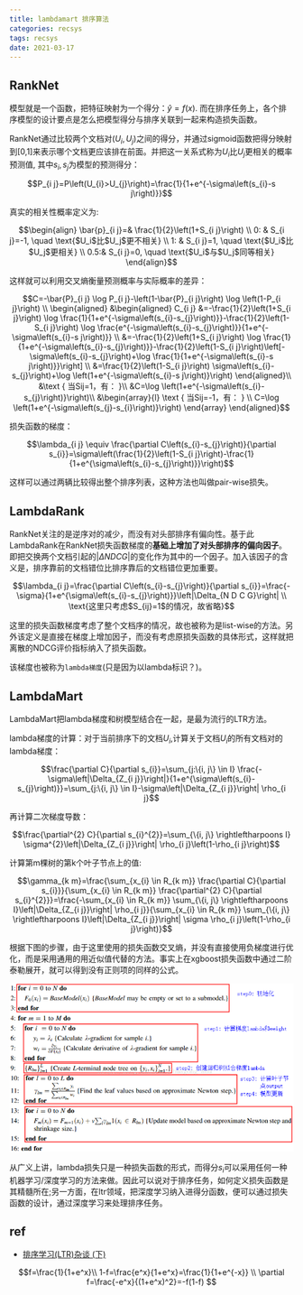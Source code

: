 ```yaml
---
title: lambdamart 排序算法
categories: recsys
tags: recsys
date: 2021-03-17
---
```



## RankNet

模型就是一个函数，把特征映射为一个得分：$\hat{y}=f(x)$. 而在排序任务上，各个排序模型的设计要点是怎么把模型得分与排序关联到一起来构造损失函数。

RankNet通过比较两个文档对($U_i,U_j$)之间的得分，并通过sigmoid函数把得分映射到[0,1]来表示哪个文档更应该排在前面。并把这一关系式称为$U_i$比$U_j$更相关的概率预测值, 其中$s_i,s_j$为模型的预测得分：

$$P_{i j}=P\left(U_{i}>U_{j}\right)=\frac{1}{1+e^{-\sigma\left(s_{i}-s j\right)}}$$

真实的相关性概率定义为: 

$$\begin{align}
\bar{p}_{i j}=& \frac{1}{2}\left(1+S_{i j}\right) \\
0: & S_{i j}=-1, \quad \text{$U_i$比$U_j$更不相关}    \\
1: & S_{i j}=1, \quad \text{$U_i$比$U_j$更相关}    \\
0.5:& S_{i j}=0, \quad \text{$U_i$与$U_j$同等相关}    
\end{align}$$

这样就可以利用交叉熵衡量预测概率与实际概率的差异：

$$C=-\bar{P}_{i j} \log P_{i j}-\left(1-\bar{P}_{i j}\right) \log \left(1-P_{i j}\right)    \\
\begin{aligned}
&\begin{aligned}
C_{i j} &=-\frac{1}{2}\left(1+S_{i j}\right) \log \frac{1}{1+e^{-\sigma\left(s_{i}-s_{j}\right)}}-\frac{1}{2}\left(1-S_{i j}\right) \log \frac{e^{-\sigma\left(s_{i}-s_{j}\right)}}{1+e^{-\sigma\left(s_{i}-s j\right)}} \\
&=-\frac{1}{2}\left(1+S_{i j}\right) \log \frac{1}{1+e^{-\sigma\left(s_{i}-s_{j}\right)}}-\frac{1}{2}\left(1-S_{i j}\right)\left[-\sigma\left(s_{i}-s_{j}\right)+\log \frac{1}{1+e^{-\sigma\left(s_{i}-s j\right)}}\right] \\
&=\frac{1}{2}\left(1-S_{i j}\right) \sigma\left(s_{i}-s_{j}\right)+\log \left(1+e^{-\sigma\left(s_{i}-s j\right)}\right)
\end{aligned}\\
&\text { 当Sij=1，有： }\\
&C=\log \left(1+e^{-\sigma\left(s_{i}-s_{j}\right)}\right)\\
&\begin{array}{l}
\text { 当Sij=-1，有： } \\
C=\log \left(1+e^{-\sigma\left(s_{j}-s_{i}\right)}\right)
\end{array}
\end{aligned}$$

损失函数的梯度：

$$\lambda_{i j} \equiv \frac{\partial C\left(s_{i}-s_{j}\right)}{\partial s_{i}}=\sigma\left(\frac{1}{2}\left(1-S_{i j}\right)-\frac{1}{1+e^{\sigma\left(s_{i}-s_{j}\right)}}\right)$$

这样可以通过两辆比较得出整个排序列表，这种方法也叫做pair-wise损失。

## LambdaRank

RankNet关注的是逆序对的减少，而没有对头部排序有偏向性。基于此LambdaRank在RankNet损失函数梯度的**基础上增加了对头部排序的偏向因子**。即把交换两个文档引起的$|\Delta NDCG|$的变化作为其中的一个因子。加入该因子的含义是，排序靠前的文档错位比排序靠后的文档错位更加重要。

$$\lambda_{i j}=\frac{\partial C\left(s_{i}-s_{j}\right)}{\partial s_{i}}=\frac{-\sigma}{1+e^{\sigma\left(s_{i}-s_{j}\right)}}\left|\Delta_{N D C G}\right| \\
\text{这里只考虑$S_{ij}=1$的情况，故省略}$$

这里的损失函数梯度考虑了整个文档序的情况，故也被称为是list-wise的方法。另外该定义是直接在梯度上增加因子，而没有考虑原损失函数的具体形式，这样就把离散的NDCG评价指标纳入了损失函数。

该梯度也被称为`lambda梯度`(只是因为以lambda标识？)。

## LambdaMart

LambdaMart把lambda梯度和树模型结合在一起，是最为流行的LTR方法。

lambda梯度的计算：对于当前排序下的文档$U_i$,计算关于文档$U_i$的所有文档对的lambda梯度：

$$\frac{\partial C}{\partial s_{i}}=\sum_{j:\{i, j\} \in I} \frac{-\sigma\left|\Delta_{Z_{i j}}\right|}{1+e^{\sigma\left(s_{i}-s_{j}\right)}}=\sum_{j:\{i, j\} \in I}-\sigma\left|\Delta_{Z_{i j}}\right| \rho_{i j}$$


再计算二次梯度导数：

$$\frac{\partial^{2} C}{\partial s_{i}^{2}}=\sum_{\{i, j\} \rightleftharpoons I} \sigma^{2}\left|\Delta_{Z_{i j}}\right| \rho_{i j}\left(1-\rho_{i j}\right)$$


计算第m棵树的第k个叶子节点上的值:

$$\gamma_{k m}=\frac{\sum_{x_{i} \in R_{k m}} \frac{\partial C}{\partial s_{i}}}{\sum_{x_{i} \in R_{k m}} \frac{\partial^{2} C}{\partial s_{i}^{2}}}=\frac{-\sum_{x_{i} \in R_{k m}} \sum_{\{i, j\} \rightleftharpoons I}\left|\Delta_{Z_{i j}}\right| \rho_{i j}}{\sum_{x_{i} \in R_{k m}} \sum_{\{i, j\} \rightleftharpoons I}\left|\Delta_{Z_{i j}}\right| \sigma \rho_{i j}\left(1-\rho_{i j}\right)}$$

根据下图的步骤，由于这里使用的损失函数交叉熵，并没有直接使用负梯度进行优化，而是采用通用的用近似值代替的方法。事实上在xgboost损失函数中通过二阶泰勒展开，就可以得到没有正则项的同样的公式。

![lambdamart](imgs/lambdamart.png)


从广义上讲，lambda损失只是一种损失函数的形式，而得分$s_i$可以采用任何一种机器学习/深度学习的方法来做。因此可以说对于排序任务，如何定义损失函数是其精髓所在;另一方面，在ltr领域，把深度学习纳入进得分函数，便可以通过损失函数的设计，通过深度学习来处理排序任务。

## ref

- [排序学习(LTR)杂谈 (下)](https://zhuanlan.zhihu.com/p/138436960)

$$f=\frac{1}{1+e^x}\\
1-f=\frac{e^x}{1+e^x}=\frac{1}{1+e^{-x}} \\
\partial f=\frac{-e^x}{(1+e^x)^2}=-f(1-f)
$$